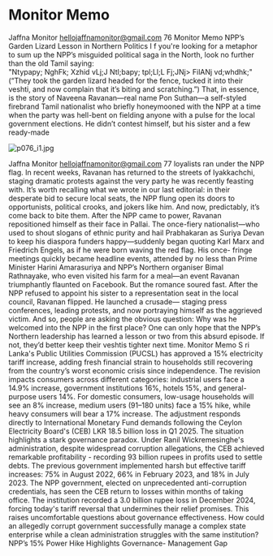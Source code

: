 # Monitor Memo

Jaffna Monitor
hellojaffnamonitor@gmail.com
76
Monitor Memo
NPP’s Garden Lizard 
Lesson in Northern Politics
I
f you're looking for a metaphor 
to sum up the NPP’s misguided 
political saga in the North, look no 
further than the old Tamil saying:  
"Ntypapy; NghFk; Xzhid vLj;J 
Ntl;bapy; tpl;Ll;L Fj;JNj> 
FilANj vd;whdhk;"  (“They 
took the garden lizard headed for 
the fence, tucked it into their veshti, 
and now complain that it’s biting and 
scratching.”)
That, in essence, is the story of 
Naveena Ravanan—real name Pon 
Suthan—a self-styled firebrand Tamil 
nationalist who briefly honeymooned 
with the NPP at a time when the 
party was hell-bent on fielding anyone 
with a pulse for the local government 
elections. He didn’t contest himself, 
but his sister and a few ready-made

![p076_i1.jpg](images_out/016_monitor_memo/p076_i1.jpg)

Jaffna Monitor
hellojaffnamonitor@gmail.com
77
loyalists ran under the NPP flag.
In recent weeks, Ravanan has returned to 
the streets of Iyakkachchi, staging dramatic 
protests against the very party he was recently 
feasting with.
It’s worth recalling what we wrote in our last 
editorial: in their desperate bid to secure 
local seats, the NPP flung open its doors to 
opportunists, political crooks, and jokers like 
him. And now, predictably, it’s come back 
to bite them. After the NPP came to power, 
Ravanan repositioned himself as their face 
in Pallai. The once-fiery nationalist—who 
used to shout slogans of ethnic purity and 
hail Prabhakaran as Suriya Devan to keep 
his diaspora funders happy—suddenly began 
quoting Karl Marx and Friedrich Engels, as if 
he were born waving the red flag. His once-
fringe meetings quickly became headline 
events, attended by no less than Prime 
Minister Harini Amarasuriya and NPP’s 
Northern organiser Bimal Rathnayake, who 
even visited his farm for a meal—an event 
Ravanan triumphantly flaunted on Facebook.
But the romance soured fast. After the 
NPP refused to appoint his sister to a 
representation seat in the local council, 
Ravanan flipped. He launched a crusade—
staging press conferences, leading protests, 
and now portraying himself as the aggrieved 
victim. And so, people are asking the obvious 
question: Why was he welcomed into the NPP 
in the first place?
One can only hope that the NPP’s Northern 
leadership has learned a lesson or two from 
this absurd episode. If not, they’d better keep 
their veshtis tighter next time.
Monitor Memo
S
ri Lanka's Public Utilities Commission 
(PUCSL) has approved a 15% electricity 
tariff increase, adding fresh financial strain to 
households still recovering from the country’s 
worst economic crisis since independence.
The revision impacts consumers across different 
categories: industrial users face a 14.9% increase, 
government institutions 16%, hotels 15%, 
and general-purpose users 14%. For domestic 
consumers, low-usage households will see an 8% 
increase, medium users (91–180 units) face a 
15% hike, while heavy consumers will bear a 17% 
increase.
The adjustment responds directly to International 
Monetary Fund demands following the Ceylon 
Electricity Board's (CEB) LKR 18.5 billion loss in 
Q1 2025.
The situation highlights a stark governance 
paradox. Under Ranil Wickremesinghe's 
administration, despite widespread corruption 
allegations, the CEB achieved remarkable 
profitability - recording 93 billion rupees in profits 
used to settle debts. The previous government 
implemented harsh but effective tariff increases: 
75% in August 2022, 66% in February 2023, and 
18% in July 2023.
The NPP government, elected on unprecedented 
anti-corruption credentials, has seen the CEB 
return to losses within months of taking office. 
The institution recorded a 3.0 billion rupee loss in 
December 2024, forcing today's tariff reversal that 
undermines their relief promises.
This raises uncomfortable questions about 
governance effectiveness. How could an 
allegedly corrupt government successfully 
manage a complex state enterprise while a 
clean administration struggles with the same 
institution?
NPP’s 15% Power Hike 
Highlights Governance-
Management Gap


